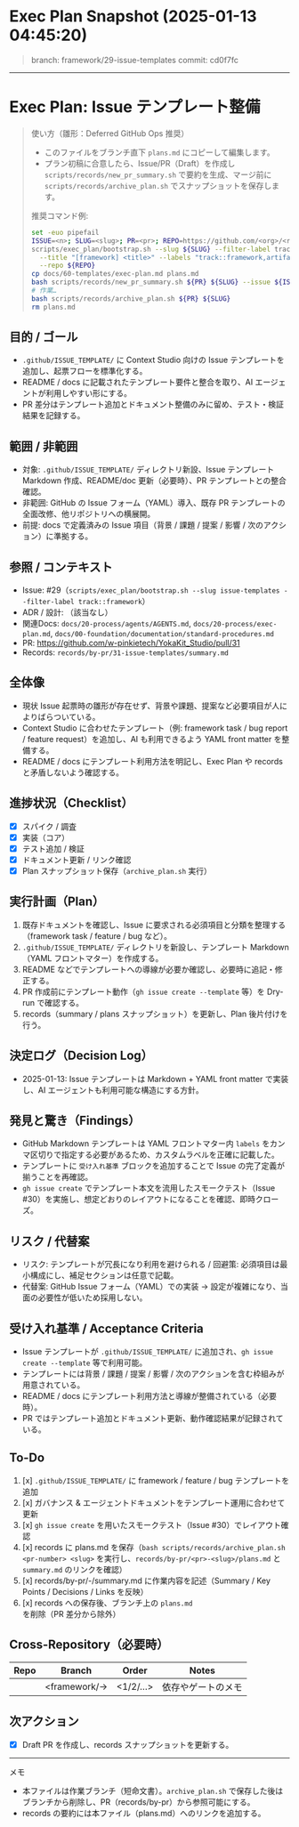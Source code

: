 # Exec Plan Snapshot (2025-01-13 04:45:20)

> branch: framework/29-issue-templates  commit: cd0f7fc

---
# Exec Plan: Issue テンプレート整備

> 使い方（雛形：Deferred GitHub Ops 推奨）
> - このファイルをブランチ直下 `plans.md` にコピーして編集します。
> - プラン初稿に合意したら、Issue/PR（Draft）を作成し `scripts/records/new_pr_summary.sh` で要約を生成、マージ前に `scripts/records/archive_plan.sh` でスナップショットを保存します。
>
> 推奨コマンド例:
> ```bash
> set -euo pipefail
> ISSUE=<n>; SLUG=<slug>; PR=<pr>; REPO=https://github.com/<org>/<repo>; AUTHOR=@you
> scripts/exec_plan/bootstrap.sh --slug ${SLUG} --filter-label track::framework \
>   --title "[framework] <title>" --labels "track::framework,artifact::<type>,status::triage,lifecycle::draft" \
>   --repo ${REPO}
> cp docs/60-templates/exec-plan.md plans.md
> bash scripts/records/new_pr_summary.sh ${PR} ${SLUG} --issue ${ISSUE} --repo-url ${REPO} --author ${AUTHOR}
> # 作業…
> bash scripts/records/archive_plan.sh ${PR} ${SLUG}
> rm plans.md
> ```

## 目的 / ゴール
- `.github/ISSUE_TEMPLATE/` に Context Studio 向けの Issue テンプレートを追加し、起票フローを標準化する。
- README / docs に記載されたテンプレート要件と整合を取り、AI エージェントが利用しやすい形にする。
- PR 差分はテンプレート追加とドキュメント整備のみに留め、テスト・検証結果を記録する。

## 範囲 / 非範囲
- 対象: `.github/ISSUE_TEMPLATE/` ディレクトリ新設、Issue テンプレート Markdown 作成、README/doc 更新（必要時）、PR テンプレートとの整合確認。
- 非範囲: GitHub の Issue フォーム（YAML）導入、既存 PR テンプレートの全面改修、他リポジトリへの横展開。
- 前提: docs で定義済みの Issue 項目（背景 / 課題 / 提案 / 影響 / 次のアクション）に準拠する。

## 参照 / コンテキスト
- Issue: #29（`scripts/exec_plan/bootstrap.sh --slug issue-templates --filter-label track::framework`）
- ADR / 設計: （該当なし）
- 関連Docs: `docs/20-process/agents/AGENTS.md`, `docs/20-process/exec-plan.md`, `docs/00-foundation/documentation/standard-procedures.md`
- PR: https://github.com/w-pinkietech/YokaKit_Studio/pull/31
- Records: `records/by-pr/31-issue-templates/summary.md`

## 全体像
- 現状 Issue 起票時の雛形が存在せず、背景や課題、提案など必要項目が人によりばらついている。
- Context Studio に合わせたテンプレート（例: framework task / bug report / feature request）を追加し、AI も利用できるよう YAML front matter を整備する。
- README / docs にテンプレート利用方法を明記し、Exec Plan や records と矛盾しないよう確認する。

## 進捗状況（Checklist）
- [x] スパイク / 調査
- [x] 実装（コア）
- [x] テスト追加 / 検証
- [x] ドキュメント更新 / リンク確認
- [x] Plan スナップショット保存（`archive_plan.sh` 実行）

## 実行計画（Plan）
1. 既存ドキュメントを確認し、Issue に要求される必須項目と分類を整理する（framework task / feature / bug など）。
2. `.github/ISSUE_TEMPLATE/` ディレクトリを新設し、テンプレート Markdown（YAML フロントマター）を作成する。
3. README などでテンプレートへの導線が必要か確認し、必要時に追記・修正する。
4. PR 作成前にテンプレート動作（`gh issue create --template` 等）を Dry-run で確認する。
5. records（summary / plans スナップショット）を更新し、Plan 後片付けを行う。

## 決定ログ（Decision Log）
- 2025-01-13: Issue テンプレートは Markdown + YAML front matter で実装し、AI エージェントも利用可能な構造にする方針。

## 発見と驚き（Findings）
- GitHub Markdown テンプレートは YAML フロントマター内 `labels` をカンマ区切りで指定する必要があるため、カスタムラベルを正確に記載した。
- テンプレートに `受け入れ基準` ブロックを追加することで Issue の完了定義が揃うことを再確認。
- `gh issue create` でテンプレート本文を流用したスモークテスト（Issue #30）を実施し、想定どおりのレイアウトになることを確認、即時クローズ。

## リスク / 代替案
- リスク: テンプレートが冗長になり利用を避けられる / 回避策: 必須項目は最小構成にし、補足セクションは任意で記載。
- 代替案: GitHub Issue フォーム（YAML）での実装 → 設定が複雑になり、当面の必要性が低いため採用しない。

## 受け入れ基準 / Acceptance Criteria
- Issue テンプレートが `.github/ISSUE_TEMPLATE/` に追加され、`gh issue create --template` 等で利用可能。
- テンプレートには背景 / 課題 / 提案 / 影響 / 次のアクションを含む枠組みが用意されている。
- README / docs にテンプレート利用方法と導線が整備されている（必要時）。
- PR ではテンプレート追加とドキュメント更新、動作確認結果が記録されている。

## To-Do
1. [x] `.github/ISSUE_TEMPLATE/` に framework / feature / bug テンプレートを追加
2. [x] ガバナンス & エージェントドキュメントをテンプレート運用に合わせて更新
3. [x] `gh issue create` を用いたスモークテスト（Issue #30）でレイアウト確認
4. [x] records に plans.md を保存（`bash scripts/records/archive_plan.sh <pr-number> <slug>` を実行し、`records/by-pr/<pr>-<slug>/plans.md` と `summary.md` のリンクを確認）
5. [x] records/by-pr/<pr>-<slug>/summary.md に作業内容を記述（Summary / Key Points / Decisions / Links を反映）
6. [x] records への保存後、ブランチ上の `plans.md` を削除（PR 差分から除外）

## Cross-Repository（必要時）
| Repo | Branch | Order | Notes |
|------|--------|-------|-------|
| <name> | <framework/<issue>-<slug>> | <1/2/…> | 依存やゲートのメモ |

## 次アクション
- [x] Draft PR を作成し、records スナップショットを更新する。

---
メモ
- 本ファイルは作業ブランチ（短命文書）。`archive_plan.sh` で保存した後はブランチから削除し、PR（records/by-pr）から参照可能にする。
- records の要約には本ファイル（plans.md）へのリンクを追加する。
